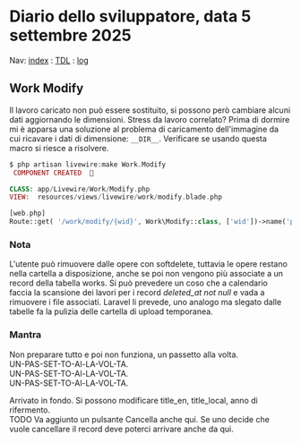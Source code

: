 # Diario dello sviluppatore, data 5 settembre 2025

Nav: [index](../index.md) : [TDL](../TDL.md) : [log](../../storage/logs/laravel.log)

## Work Modify

Il lavoro caricato non può essere sostituito, si possono però cambiare alcuni dati
aggiornando le dimensioni. Stress da lavoro correlato? Prima di dormire
mi è apparsa una soluzione al problema di caricamento dell'immagine
da cui ricavare i dati di dimensione: `__DIR__`. Verificare se usando
questa macro si riesce a risolvere.

```php
$ php artisan livewire:make Work.Modify
 COMPONENT CREATED  🤙

CLASS: app/Livewire/Work/Modify.php
VIEW:  resources/views/livewire/work/modify.blade.php

[web.php]
Route::get( '/work/modify/{wid}', Work\Modify::class, ['wid'])->name('photo-box-modify');
```

### Nota

L'utente può rimuovere dalle opere con softdelete,
tuttavia le opere restano nella cartella a disposizione,
anche se poi non vengono più associate a un record
della tabella works.
Si può prevedere un coso che a calendario faccia la
scansione dei lavori per i record *deleted_at not null* e vada a
rimuovere i file associati. Laravel li prevede,
uno analogo ma slegato dalle tabelle fa la pulizia delle cartella di upload temporanea.

### Mantra

Non preparare tutto e poi non funziona, un passetto alla volta.  
UN-PAS-SET-TO-Al-LA-VOL-TA.  
UN-PAS-SET-TO-Al-LA-VOL-TA.  
UN-PAS-SET-TO-Al-LA-VOL-TA.  

Arrivato in fondo. Si possono modificare title_en, title_local, anno di rifermento.  
TODO Va aggiunto un pulsante Cancella anche qui. Se uno decide che vuole cancellare il
record deve poterci arrivare anche da qui.
